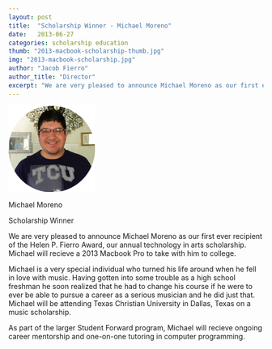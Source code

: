 ```yaml
---
layout: post
title:  "Scholarship Winner - Michael Moreno"
date:   2013-06-27 
categories: scholarship education
thumb: "2013-macbook-scholarship-thumb.jpg"
img: "2013-macbook-scholarship.jpg"
author: "Jacob Fierro"
author_title: "Director"
excerpt: "We are very pleased to announce Michael Moreno as our first ever recipient of the Helen P. Fierro Award, our annual technology in arts scholarship. Michael will recieve a 2013 Macbook Pro to take with him to college."
---
```


<div class="row people">
    <div class="row row1">
        <div class="col-sm-10 bio_box">
            <img src="/img/students/michael-moreno.jpg" alt="">
            <div class="info">
                <p class="name">Michael Moreno</p>
                <p class="area">Scholarship Winner</p>
                <!-- <a href="#" class="facebook">
                    <span class="socialicons ico1"></span>
                    <span class="socialicons_h ico1h"></span>
                </a>
                <a href="#" class="twitter">
                    <span class="socialicons ico2"></span>
                    <span class="socialicons_h ico2h"></span>
                </a>
                <a href="#" class="flickr">
                    <span class="socialicons ico4"></span>
                    <span class="socialicons_h ico4h"></span>
                </a>
                <a href="#" class="dribble">
                    <span class="socialicons ico6"></span>
                    <span class="socialicons_h ico6h"></span>
                </a> -->
            </div>
        </div>
    </div>
</div>

We are very pleased to announce Michael Moreno as our first ever recipient of the Helen P. Fierro Award, our annual technology in arts scholarship. Michael will recieve a 2013 Macbook Pro to take with him to college.


Michael is a very special individual who turned his life around when he fell in love with music. Having gotten into some trouble as a high school freshman he soon realized that he had to change his course if he were to ever be able to pursue a career as a serious musician and he did just that. Michael will be attending Texas Christian University in Dallas, Texas on a music scholarship.

As part of the larger Student Forward program, Michael will recieve ongoing career mentorship and one-on-one tutoring in computer programming.